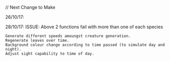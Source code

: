 // Next Change to Make

26/10/17: 
    <!-- When herbie dies, slowly decay instead of disapper. (Completed 27/10/17) -->

28/10/17:
    <!-- Create generic die function. (Completed 29/10/17) -->
    <!-- Create generic decay function. (Completed 29/10/17) -->
        ISSUE:
        Above 2 functions fail with more than one of each species

    Generate different speeds amoungst creature generation.
    Regenerate leaves over time.
    Background colour change according to time passed (to simulate day and night).
    Adjust sight capability to time of day.